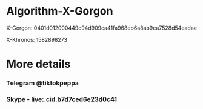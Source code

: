 # Algorithm-X-Gorgon

X-Gorgon: 0401d012000449c94d909ca41fa968eb6a8ab9ea7528d54eadae

X-Khronos: 1582898273

# More details

### Telegram @tiktokpeppa
### Skype - live:.cid.b7d7ced6e23d0c41

